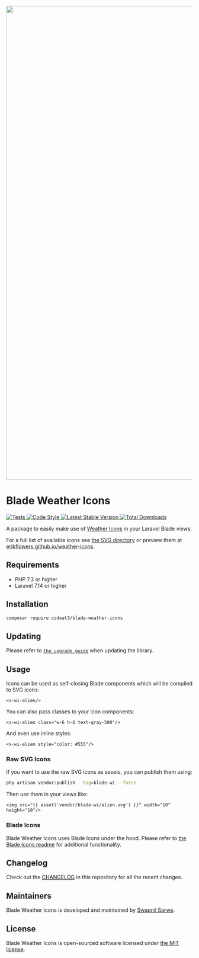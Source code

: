 <p align="center">
    <img src="https://banners.beyondco.de/Blade%20Weather%20Icons.png?theme=light&packageManager=composer+require&packageName=codeat3%2Fblade-weather-icons&pattern=architect&style=style_1&description=A+package+to+use+Weather+Icons+in+your+Laravel+Blade+views&md=1&showWatermark=1&fontSize=100px&images=https%3A%2F%2Flaravel.com%2Fimg%2Flogomark.min.svg" width="1280" title="Social Card Blade Weather Icons">
</p>

# Blade Weather Icons

<a href="https://github.com/codeat3/blade-weather-icons/actions?query=workflow%3ATests">
    <img src="https://github.com/codeat3/blade-weather-icons/workflows/Tests/badge.svg" alt="Tests">
</a>
<a href="https://github.styleci.io/repos/258753939">
    <img src="https://github.styleci.io/repos/258753939/shield?style=flat" alt="Code Style">
</a>
<a href="https://packagist.org/packages/codeat3/blade-weather-icons">
    <img src="https://img.shields.io/packagist/v/codeat3/blade-weather-icons" alt="Latest Stable Version">
</a>
<a href="https://packagist.org/packages/codeat3/blade-weather-icons">
    <img src="https://img.shields.io/packagist/dt/codeat3/blade-weather-icons" alt="Total Downloads">
</a>

A package to easily make use of [Weather Icons](https://github.com/erikflowers/weather-icons) in your Laravel Blade views.

For a full list of available icons see [the SVG directory](resources/svg) or preview them at [erikflowers.github.io/weather-icons](https://erikflowers.github.io/weather-icons/).

## Requirements

- PHP 7.3 or higher 
- Laravel 7.14 or higher 

## Installation

```bash
composer require codeat3/blade-weather-icons
```

## Updating

Please refer to [`the upgrade guide`](UPGRADE.md) when updating the library.

## Usage

Icons can be used as self-closing Blade components which will be compiled to SVG icons:

```blade
<x-wi-alien/>
```

You can also pass classes to your icon components:

```blade
<x-wi-alien class="w-6 h-6 text-gray-500"/>
```

And even use inline styles:

```blade
<x-wi-alien style="color: #555"/>
```

### Raw SVG Icons

If you want to use the raw SVG icons as assets, you can publish them using:

```bash
php artisan vendor:publish --tag=blade-wi --force
```

Then use them in your views like:

```blade
<img src="{{ asset('vendor/blade-wi/alien.svg') }}" width="10" height="10"/>
```

### Blade Icons

Blade Weather Icons uses Blade Icons under the hood. Please refer to [the Blade Icons readme](https://github.com/blade-ui-kit/blade-icons) for additional functionality.

## Changelog

Check out the [CHANGELOG](CHANGELOG.md) in this repository for all the recent changes.

## Maintainers

Blade Weather Icons is developed and maintained by [Swapnil Sarwe](https://swapnilsarwe.com).

## License

Blade Weather Icons is open-sourced software licensed under [the MIT license](LICENSE.md).
